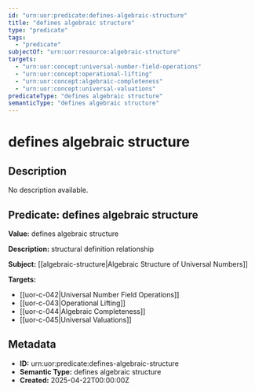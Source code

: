 ```yaml
---
id: "urn:uor:predicate:defines-algebraic-structure"
title: "defines algebraic structure"
type: "predicate"
tags:
  - "predicate"
subjectOf: "urn:uor:resource:algebraic-structure"
targets:
  - "urn:uor:concept:universal-number-field-operations"
  - "urn:uor:concept:operational-lifting"
  - "urn:uor:concept:algebraic-completeness"
  - "urn:uor:concept:universal-valuations"
predicateType: "defines algebraic structure"
semanticType: "defines algebraic structure"
---
```


# defines algebraic structure

## Description

No description available.

## Predicate: defines algebraic structure

**Value:** defines algebraic structure

**Description:** structural definition relationship

**Subject:** [[algebraic-structure|Algebraic Structure of Universal Numbers]]

**Targets:**

- [[uor-c-042|Universal Number Field Operations]]
- [[uor-c-043|Operational Lifting]]
- [[uor-c-044|Algebraic Completeness]]
- [[uor-c-045|Universal Valuations]]

## Metadata

- **ID:** urn:uor:predicate:defines-algebraic-structure
- **Semantic Type:** defines algebraic structure
- **Created:** 2025-04-22T00:00:00Z
